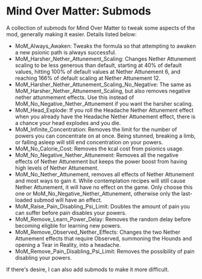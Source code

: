 # Mind Over Matter: Submods

A collection of submods for Mind Over Matter to tweak some aspects of the mod, generally making it easier. Details listed below:

- MoM_Always_Awaken: Tweaks the formula so that attempting to awaken a new psionic path is always successful. 
- MoM_Harsher_Nether_Attunement_Scaling: Changes Nether Attunement scaling to be less generous than default, starting at 40% of default values, hitting 100% of default values at Nether Attunement 6, and reaching 166% of default scaling at Nether Attunement 12.
- MoM_Harsher_Nether_Attunement_Scaling_No_Negative: The same as MoM_Harsher_Nether_Attunement_Scaling, but also removes negative nether attunmement effects. Use this instead of MoM_No_Negative_Nether_Attunement if you want the harsher scaling.
- MoM_Head_Explode: If you roll the Headache Nether Attunement effect when you already have the Headache Nether Attunement effect, there is a chance your head explodes and you die. 
- MoM_Infinite_Concentration: Removes the limit for the number of powers you can concentrate on at once. Being stunned, breaking a limb, or falling asleep will still end concentration on your powers. 
- MoM_No_Calorie_Cost: Removes the kcal cost from psionics usage. 
- MoM_No_Negative_Nether_Attunement: Removes all the negative effects of Nether Attunement but keeps the power boost from having high levels of Nether Attunement.
- MoM_No_Nether_Attunement, removes all effects of Nether Attunement and most ways to gain it. While contemplation recipes will still cause Nether Attunement, it will have no effect on the game. Only choose this one or MoM_No_Negative_Nether_Attunement, otherwise only the last-loaded submod will have an effect. 
- MoM_Raise_Pain_Disabling_Psi_Limit: Doubles the amount of pain you can suffer before pain disables your powers.
- MoM_Remove_Learn_Power_Delay: Removes the random delay before becoming eligble for learning new powers.
- MoM_Remove_Observed_Nether_Effects: Changes the two Nether Attunement effects that require Observed, summoning the Hounds and opening a Tear in Reality, into a headache.
- MoM_Remove_Pain_Disabling_Psi_Limit: Removes the possibility of pain disabling your powers.

If there's desire, I can also add submods to make it more difficult. 

